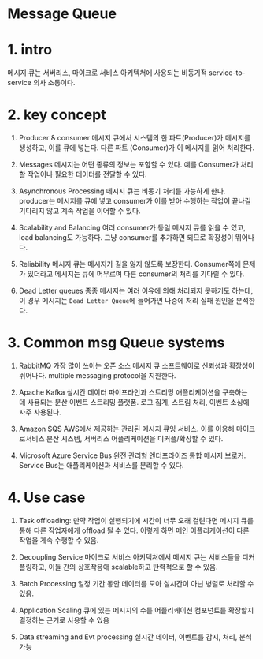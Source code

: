 # Message Queue

#
# 1. intro
메시지 큐는 서버리스, 마이크로 서비스 아키텍쳐에 사용되는 비동기적 service-to-service 의사 소통이다.

#
# 2. key concept

1. Producer & consumer
메시지 큐에서 시스템의 한 파트(Producer)가 메시지를 생성하고, 이를 큐에 넣는다. 다른 파트 (Consumer)가 이 메시지를 읽어 처리한다.

2. Messages
메시지는 어떤 종류의 정보는 포함할 수 있다. 예를 Consumer가 처리할 작업이나 필요한 데이터를 전달할 수 있다.

3. Asynchronous Processing
메시지 큐는 비동기 처리를 가능하게 한다. producer는 메시지를 큐에 넣고 consumer가 이를 받아 수행하는 작업이 끝나길 기다리지 않고 계속 작업을 이어할 수 있다.

4. Scalability and Balancing
여러 consumer가 동일 메시지 큐를 읽을 수 있고, load balancing도 가능하다. 그냥 consumer를 추가하면 되므로 확장성이 뛰어나다.

5. Reliability
메시지 큐는 메시지가 길을 잃지 않도록 보장한다. Consumer쪽에 문제가 있더라고 메시지는 큐에 머무르며 다른 consumer의 처리를 기다릴 수 있다.

6. Dead Letter queues
종종 메시지는 여러 이유에 의해 처리되지 못하기도 하는데, 이 경우 메시지는 `Dead Letter Queue`에 들어가면 나중에 처리 실패 원인을 분석한다.

#
# 3. Common msg Queue systems
1. RabbitMQ 
가장 많이 쓰이는 오픈 소스 메시지 큐 소프트웨어로 신뢰성과 확장성이 뛰어나다. multiple messaging protocol을 지원한다.

2. Apache Kafka
실시간 데이터 파이프라인과 스트리밍 애플리케이션을 구축하는 데 사용되는 분산 이벤트 스트리밍 플랫폼. 로그 집계, 스트림 처리, 이벤트 소싱에 자주 사용된다.

3. Amazon SQS
AWS에서 제공하는 관리된 메시지 큐잉 서비스. 이를 이용해 마이크로서비스 분산 시스템, 서버리스 어플리케이션을 디커플/확장할 수 있다.

4. Microsoft Azure Service Bus
완전 관리형 엔터프라이즈 통합 메시지 브로커. Service Bus는 애플리케이션과 서비스를 분리할 수 있다.

#
# 4. Use case
1. Task offloading: 만약 작업이 실행되기에 시간이 너무 오래 걸린다면 메시지 큐를 통해 다른 작업자에게 offload 될 수 있다. 이렇게 하면 메인 어플리케이션이 다른 작업을 계속 수행할 수 있음.

2. Decoupling Service
마이크로 서비스 아키텍쳐에서 메시지 큐는 서비스들을 디커플링하고, 이들 간의 상호작용애 scalable하고 탄력적으로 할 수 있음.

3. Batch Processing
일정 기간 동안 데이터를 모아 실시간이 아닌 병렬로 처리할 수 있음.

4. Application Scaling
큐에 있는 메시지의 수를 어플리케이션 컴포넌트를 확장할지 결정하는 근거로 사용할 수 있음

5. Data streaming and Evt processing
실시간 데이터, 이벤트를 감지, 처리, 분석 가능
